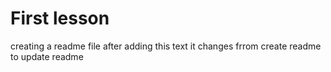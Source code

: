 # First lesson

creating a readme file
after adding this text it changes frrom create readme to update readme
